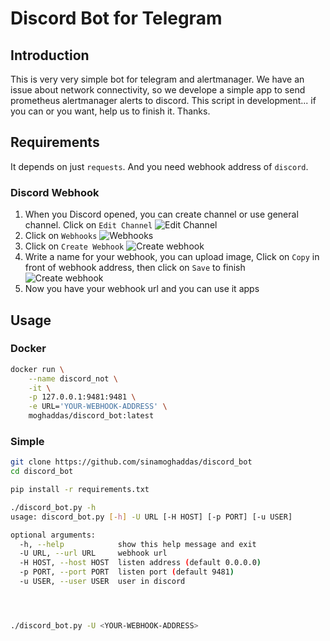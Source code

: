 # Discord Bot for Telegram
## Introduction
This is very very simple bot for telegram and alertmanager.
We have an issue about network connectivity, so we develope a simple app to send prometheus alertmanager alerts to discord.
This script in development... if you can or you want, help us to finish it. Thanks.

## Requirements
It depends on just `requests`. And you need webhook address of `discord`.

### Discord Webhook
1. When you Discord opened, you can create channel or use general channel. Click on `Edit Channel`
    ![Edit Channel](https://github.com/sinamoghaddas/discord_bot/raw/master/image/discord-webhook-1.png "Edit Channel")
2. Click on `Webhooks`
    ![Webhooks](https://github.com/sinamoghaddas/discord_bot/raw/master/image/discord-webhook-2.png "Webhooks")
3. Click on `Create Webhook`
    ![Create webhook](https://github.com/sinamoghaddas/discord_bot/raw/master/image/discord-webhook-3.png "Create webhook")
4. Write a name for your webhook, you can upload image, Click on `Copy` in front of webhook address, then click on `Save` to finish  
    ![Create webhook](https://github.com/sinamoghaddas/discord_bot/raw/master/image/discord-webhook-4.png "Create webhook")
5. Now you have your webhook url and you can use it apps

## Usage
### Docker
```bash
docker run \
    --name discord_not \
    -it \
    -p 127.0.0.1:9481:9481 \
    -e URL='YOUR-WEBHOOK-ADDRESS' \
    moghaddas/discord_bot:latest
```

### Simple
```bash
git clone https://github.com/sinamoghaddas/discord_bot
cd discord_bot

pip install -r requirements.txt

./discord_bot.py -h                                                                                                                                                                               :(
usage: discord_bot.py [-h] -U URL [-H HOST] [-p PORT] [-u USER]

optional arguments:
  -h, --help            show this help message and exit
  -U URL, --url URL     webhook url
  -H HOST, --host HOST  listen address (default 0.0.0.0)
  -p PORT, --port PORT  listen port (default 9481)
  -u USER, --user USER  user in discord




./discord_bot.py -U <YOUR-WEBHOOK-ADDRESS>

```
